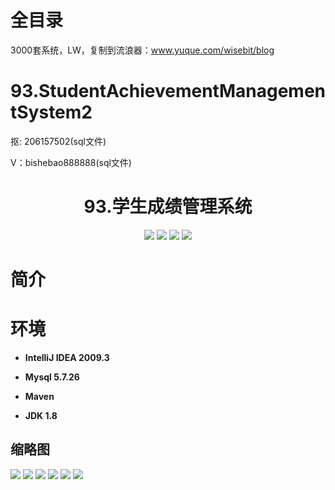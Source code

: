 # 全目录

3000套系统，LW，复制到流浪器：www.yuque.com/wisebit/blog

# 93.StudentAchievementManagementSystem2

<p>抠: 206157502(sql文件)</p>
<p>V：bishebao888888(sql文件)</p>

<p><h1 align="center">93.学生成绩管理系统</h1></p>

<p align="center">
	<img src="https://img.shields.io/badge/jdk-1.8-orange.svg"/>
    <img src="https://img.shields.io/badge/spring-5.x-lightgrey.svg"/>
    <img src="https://img.shields.io/badge/springmvc-3.x-blue.svg"/>
    <img src="https://img.shields.io/badge/mybatis-3.x-blue.svg"/>
</p>

# 简介
>
# 环境

- <b>IntelliJ IDEA 2009.3</b>

- <b>Mysql 5.7.26</b>

- <b>Maven</b>

- <b>JDK 1.8</b>



## 缩略图

![](https://bitwise.oss-cn-heyuan.aliyuncs.com/2024/9/10/54488407-be2e-45ac-9099-b6ad977ada33.png)
![](https://bitwise.oss-cn-heyuan.aliyuncs.com/2024/9/10/17d7a9c3-72c5-4a0f-8153-135ad6881737.png)
![](https://bitwise.oss-cn-heyuan.aliyuncs.com/2024/9/10/afc1f757-ddd0-4c57-8b7e-94569e5acea1.png)
![](https://bitwise.oss-cn-heyuan.aliyuncs.com/2024/9/10/404af0f3-823f-4b3c-9b5e-a4856fc3229f.png)
![](https://bitwise.oss-cn-heyuan.aliyuncs.com/2024/9/10/dae3bdc4-e728-408b-9e29-9b822574882f.png)
![](https://bitwise.oss-cn-heyuan.aliyuncs.com/2024/9/10/5996ce56-40eb-49ad-96b5-b2b8cf0bf6df.png)

